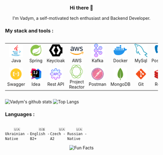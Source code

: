 <h3 align="center"> Hi there 👋</h3>

<p align="center">
I'm Vadym, a self-motivated tech enthusiast and Backend Developer.
</p>

### My stack and tools :

<div style="display: flex; align-items: flex-start; align: center">
<table align="center">
  <tr>
     <td align="center"  width="88">
         <img src="images/java.png" alt="Java" width="44" height="44"/>
      <br>Java
    </td>
    <td align="center" width="88">
        <img src="images/Spring.svg" alt="Spring" width="44" height="44"/>
      <br>Spring
    </td>
<td align="center" width="88">
         <img src="images/keycloak.svg" alt="Keycloak" width="44" height="44"/>
      <br>Keycloak
    </td>
    <td align="center" width="88">
        <img src="./images/aws.svg" alt="AWS" width="44" height="44"/>
      <br>AWS
    </td>
    <td align="center" width="88">
        <img src="./images/Kafka.svg" alt="Kafka" width="44" height="44"/>
      <br>Kafka
    </td>
    <td align="center" width="88">
        <img src="./images/docker.svg" alt="Docker" width="44" height="44"/>
      <br>Docker
    </td>
    <td align="center" width="88">
        <img src="./images/mysql.png" alt="MySql" width="44" height="44"/>
      <br>MySql
    </td>
    <td align="center" width="88">
      <img src="./images/postgres.svg" alt="Postgres" width="44" height="44"/>
      <br>Postgres
    </td>
        <td align="center" width="88">
       <img src="./images/elasticsearch.svg" alt="Elasticsearch" width="44" height="44"/>
      <br>Elasticsearch
      </td>
  </tr>
    <td align="center" width="88">
        <img src="./images/Swagger.svg" alt="Swagger" width="44" height="44"/>
      <br>Swagger
    </td>
    <td align="center" width="88"> 
        <img src="./images/intellij-idea.svg" alt="IntelliJ Idea" width="44" height="44"/>
      <br>Idea
    </td>
    <td align="center"  width="88">
        <img src="./images/rest.png" alt="Rest API" width="44" height="44"/>
      <br>Rest API
    </td>
    <td align="center" width="88">
        <img src="./images/pr.png" alt="Project Reactor" width="44" height="44"/>
      <br>Project Reactor
    </td>
      <td align="center" width="88">
    <img src="./images/postman.svg" alt="Postman" width="44" height="44"/>
      <br>Postman
    </td>
      </td>
      <td align="center" width="88">
        <img src="./images/mongo.png" alt="MongoDB" width="44" height="44"/>
      <br>MongoDB
     </td>
     <td align="center" width="88">
        <img src="./images/git.svg" alt="Git" width="44" height="44"/>
      <br>Git
    </td>
  <td align="center" width="88">
        <img src="./images/Redis.svg" alt="Redis" width="44" height="44"/>
      <br>Redis
     </td>
  <td align="center" width="88">
        <img src="./images/grafana.svg" alt="Grafana" width="44" height="44"/>
      <br>Grafana
     </td>
</table>
</div>

![Vadym's github stats](https://github-readme-stats.vercel.app/api?username=vadym-ozi&show_icons=true&hide_border=true&theme=dark)
![Top Langs](https://github-readme-stats.vercel.app/api/top-langs/?username=vadym-ozi&layout=compact&theme=dark&hide_border=true)

### Languages :

<div style="display: flex; align-items: flex-start; align: center">
<table  align="center">
  <tr>
    
        🇺🇦 Ukrainian - Native
        
  </tr>

  <tr>
    
        🇬🇧 English - B2+
        
  </tr>

  <tr>
    
        🇺🇦 Czech - A2
        
  </tr>

  <tr>
    
        🇺🇦 Russian - Native
        
  </tr>
</table>
</div>

<div align=center> 
<img src="https://readme-typing-svg.herokuapp.com?color=%2336BCF7&size=30&center=true&vCenter=true&width=1000&height=50&lines=Fun+Facts:+;Love+joking,+got+a+great+sense+of+humor.+;" alt="Fun Facts" /> 
</div>
